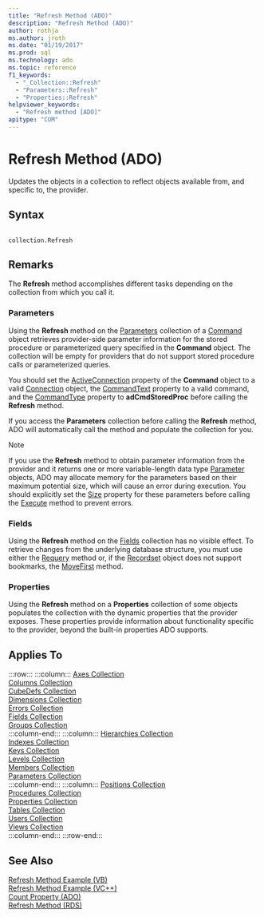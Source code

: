 ```yaml
---
title: "Refresh Method (ADO)"
description: "Refresh Method (ADO)"
author: rothja
ms.author: jroth
ms.date: "01/19/2017"
ms.prod: sql
ms.technology: ado
ms.topic: reference
f1_keywords:
  - "_Collection::Refresh"
  - "Parameters::Refresh"
  - "Properties::Refresh"
helpviewer_keywords:
  - "Refresh method [ADO]"
apitype: "COM"
---
```

# Refresh Method (ADO)
Updates the objects in a collection to reflect objects available from, and specific to, the provider.  
  
## Syntax  
  
```  
  
collection.Refresh  
```  
  
## Remarks  
 The **Refresh** method accomplishes different tasks depending on the collection from which you call it.  
  
### Parameters  
 Using the **Refresh** method on the [Parameters](./parameters-collection-ado.md) collection of a [Command](./command-object-ado.md) object retrieves provider-side parameter information for the stored procedure or parameterized query specified in the **Command** object. The collection will be empty for providers that do not support stored procedure calls or parameterized queries.  
  
 You should set the [ActiveConnection](./activeconnection-property-ado.md) property of the **Command** object to a valid [Connection](./connection-object-ado.md) object, the [CommandText](./commandtext-property-ado.md) property to a valid command, and the [CommandType](./commandtype-property-ado.md) property to **adCmdStoredProc** before calling the **Refresh** method.  
  
 If you access the **Parameters** collection before calling the **Refresh** method, ADO will automatically call the method and populate the collection for you.  
  
> [!NOTE]
>  If you use the **Refresh** method to obtain parameter information from the provider and it returns one or more variable-length data type [Parameter](./parameter-object.md) objects, ADO may allocate memory for the parameters based on their maximum potential size, which will cause an error during execution. You should explicitly set the [Size](./size-property-ado-parameter.md) property for these parameters before calling the [Execute](./execute-method-ado-command.md) method to prevent errors.  
  
### Fields  
 Using the **Refresh** method on the [Fields](./fields-collection-ado.md) collection has no visible effect. To retrieve changes from the underlying database structure, you must use either the [Requery](./requery-method.md) method or, if the [Recordset](./recordset-object-ado.md) object does not support bookmarks, the [MoveFirst](./movefirst-movelast-movenext-and-moveprevious-methods-ado.md) method.  
  
### Properties  
 Using the **Refresh** method on a **Properties** collection of some objects populates the collection with the dynamic properties that the provider exposes. These properties provide information about functionality specific to the provider, beyond the built-in properties ADO supports.  
  
## Applies To  

:::row:::
    :::column:::
        [Axes Collection](../ado-md-api/axes-collection-ado-md.md)  
        [Columns Collection](../adox-api/columns-collection-adox.md)  
        [CubeDefs Collection](../ado-md-api/cubedefs-collection-ado-md.md)  
        [Dimensions Collection](../ado-md-api/dimensions-collection-ado-md.md)  
        [Errors Collection](./errors-collection-ado.md)  
        [Fields Collection](./fields-collection-ado.md)  
        [Groups Collection](../adox-api/groups-collection-adox.md)  
    :::column-end:::
    :::column:::
        [Hierarchies Collection](../ado-md-api/hierarchies-collection-ado-md.md)  
        [Indexes Collection](../adox-api/indexes-collection-adox.md)  
        [Keys Collection](../adox-api/keys-collection-adox.md)  
        [Levels Collection](../ado-md-api/levels-collection-ado-md.md)  
        [Members Collection](../ado-md-api/members-collection-ado-md.md)  
        [Parameters Collection](./parameters-collection-ado.md)  
    :::column-end:::
    :::column:::
        [Positions Collection](../ado-md-api/positions-collection-ado-md.md)  
        [Procedures Collection](../adox-api/procedures-collection-adox.md)  
        [Properties Collection](./properties-collection-ado.md)  
        [Tables Collection](../adox-api/tables-collection-adox.md)  
        [Users Collection](../adox-api/users-collection-adox.md)  
        [Views Collection](../adox-api/views-collection-adox.md)  
    :::column-end:::
:::row-end:::

## See Also  
 [Refresh Method Example (VB)](./refresh-method-example-vb.md)   
 [Refresh Method Example (VC++)](./refresh-method-example-vc.md)   
 [Count Property (ADO)](./count-property-ado.md)   
 [Refresh Method (RDS)](../rds-api/refresh-method-rds.md)